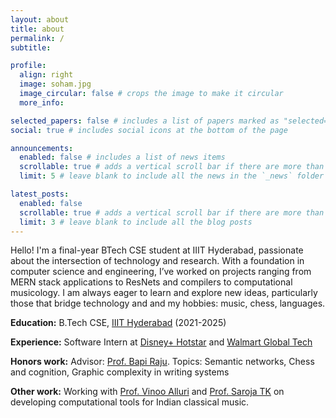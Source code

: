 ```yaml
---
layout: about
title: about
permalink: /
subtitle: 

profile:
  align: right
  image: soham.jpg
  image_circular: false # crops the image to make it circular
  more_info: 

selected_papers: false # includes a list of papers marked as "selected={true}"
social: true # includes social icons at the bottom of the page

announcements:
  enabled: false # includes a list of news items
  scrollable: true # adds a vertical scroll bar if there are more than 3 news items
  limit: 5 # leave blank to include all the news in the `_news` folder

latest_posts:
  enabled: false
  scrollable: true # adds a vertical scroll bar if there are more than 3 new posts items
  limit: 3 # leave blank to include all the blog posts
---
```


Hello! I'm a final-year BTech CSE student at IIIT Hyderabad, passionate about the intersection of technology and research. With a foundation in computer science and engineering, I’ve worked on projects ranging from MERN stack applications to ResNets and compilers to computational musicology. I am always eager to learn and explore new ideas, particularly those that bridge technology and and my hobbies: music, chess, languages.

**Education:** B.Tech CSE, [IIIT Hyderabad](https://www.iiit.ac.in/) (2021-2025)

**Experience:** Software Intern at [Disney+ Hotstar](https://www.disneyplus.com/en-in) and [Walmart Global Tech](https://tech.walmart.com/content/walmart-global-tech/en_us.html)

**Honors work:** Advisor: [Prof. Bapi Raju](https://www.iiit.ac.in/people/bapi-raju/). Topics: Semantic networks, Chess and cognition, Graphic complexity in writing systems

**Other work:**
Working with [Prof. Vinoo Alluri](https://www.iiit.ac.in/people/vinoo-alluri/) and [Prof. Saroja TK](https://www.iiit.ac.in/faculty/saroja-t-k/) on developing computational tools for Indian classical music.

<!-- **Research Interests:** Computational Musicology, Cognitive Science -->
